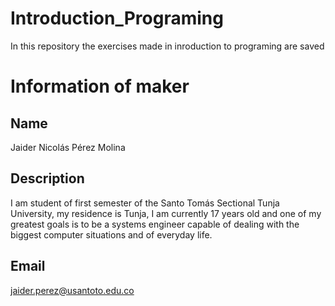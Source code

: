 # Introduction_Programing
In this repository the exercises made in inroduction to programing are saved
# Information of maker 
## Name
Jaider Nicolás Pérez Molina
## Description 
I am student of first semester of the Santo Tomás Sectional Tunja University, my residence is Tunja, I am currently 17 years old and one of my greatest goals is to be a systems engineer capable of dealing with the biggest computer situations and of everyday life.
## Email
jaider.perez@usantoto.edu.co
